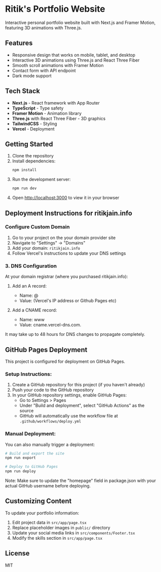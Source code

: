 # Ritik's Portfolio Website

Interactive personal portfolio website built with Next.js and Framer Motion, featuring 3D animations with Three.js.

## Features

- Responsive design that works on mobile, tablet, and desktop
- Interactive 3D animations using Three.js and React Three Fiber
- Smooth scroll animations with Framer Motion
- Contact form with API endpoint
- Dark mode support

## Tech Stack

- **Next.js** - React framework with App Router
- **TypeScript** - Type safety
- **Framer Motion** - Animation library
- **Three.js** with React Three Fiber - 3D graphics
- **TailwindCSS** - Styling
- **Vercel** - Deployment

## Getting Started

1. Clone the repository
2. Install dependencies:
   ```bash
   npm install
   ```
3. Run the development server:
   ```bash
   npm run dev
   ```
4. Open [http://localhost:3000](http://localhost:3000) to view it in your browser

## Deployment Instructions for ritikjain.info

### Configure Custom Domain

1. Go to your project on the your domain provider site
2. Navigate to "Settings" → "Domains"
3. Add your domain: `ritikjain.info`
4. Follow Vercel's instructions to update your DNS settings

### 3. DNS Configuration

At your domain registrar (where you purchased ritikjain.info):

1. Add an A record:

   - Name: @
   - Value: (Vercel's IP address or Github Pages etc)

2. Add a CNAME record:
   - Name: www
   - Value: cname.vercel-dns.com.

It may take up to 48 hours for DNS changes to propagate completely.

## GitHub Pages Deployment

This project is configured for deployment on GitHub Pages.

### Setup Instructions:

1. Create a GitHub repository for this project (if you haven't already)
2. Push your code to the GitHub repository
3. In your GitHub repository settings, enable GitHub Pages:
   - Go to Settings > Pages
   - Under "Build and deployment", select "GitHub Actions" as the source
   - GitHub will automatically use the workflow file at `.github/workflows/deploy.yml`

### Manual Deployment:

You can also manually trigger a deployment:

```bash
# Build and export the site
npm run export

# Deploy to GitHub Pages
npm run deploy
```

Note: Make sure to update the "homepage" field in package.json with your actual GitHub username before deploying.

## Customizing Content

To update your portfolio information:

1. Edit project data in `src/app/page.tsx`
2. Replace placeholder images in `public/` directory
3. Update your social media links in `src/components/Footer.tsx`
4. Modify the skills section in `src/app/page.tsx`

## License

MIT
